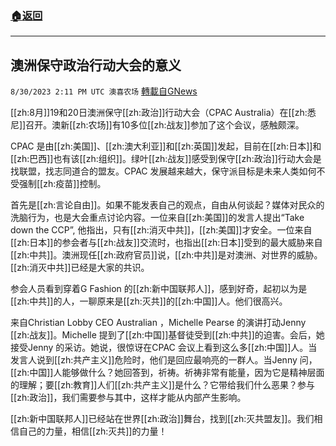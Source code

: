 ###  [:house:返回](README.md)
---


## 澳洲保守政治行动大会的意义
`8/30/2023 2:11 PM UTC 澳喜农场` [轉載自GNews](https://gnews.org/articles/1621104)

         

[[zh:8月]]19和20日澳洲保守[[zh:政治]]行动大会（CPAC Australia）在[[zh:悉尼]]召开。澳新[[zh:农场]]有10多位[[zh:战友]]参加了这个会议，感触颇深。

CPAC 是由[[zh:美国]]、[[zh:澳大利亚]]和[[zh:英国]]发起，目前在[[zh:日本]]和[[zh:巴西]]也有该[[zh:组织]]。绿叶[[zh:战友]]感受到保守[[zh:政治]]行动大会是找联盟，找志同道合的盟友。CPAC 发展越来越大，保守派目标是未来人类如何不受强制[[zh:疫苗]]控制。

首先是[[zh:言论自由]]。如果不能发表自己的观点，自由从何谈起？媒体对民众的洗脑行为，也是大会重点讨论内容。一位来自[[zh:美国]]的发言人提出“Take down the CCP”, 他指出，只有[[zh:消灭中共]]，[[zh:美国]]才安全。一位来自[[zh:日本]]的参会者与[[zh:战友]]交流时，也指出[[zh:日本]]受到的最大威胁来自[[zh:中共]]。澳洲现任[[zh:政府官员]]说，[[zh:中共]]是对澳洲、对世界的威胁。[[zh:消灭中共]]已经是大家的共识。

参会人员看到穿着G Fashion 的[[zh:新中国联邦人]]，感到好奇，起初以为是[[zh:中共]]的人，一聊原来是[[zh:灭共]]的[[zh:中国]]人。他们很高兴。

来自Christian Lobby CEO Australian ，Michelle Pearse 的演讲打动Jenny [[zh:战友]]。Michelle 提到了[[zh:中国]]基督徒受到[[zh:中共]]的迫害。会后，她接受Jenny 的采访。她说，很惊讶在CPAC 会议上看到这么多[[zh:中国]]人。当发言人说到[[zh:共产主义]]危险时，他们是回应最响亮的一群人。当Jenny 问，[[zh:中国]]人能够做什么？她回答到，祈祷。祈祷非常有能量，因为它是精神层面的理解；要[[zh:教育]]人们[[zh:共产主义]]是什么？它带给我们什么恶果？参与[[zh:政治]]，我们需要参与其中，这样才能从内部产生影响。  
  
[[zh:新中国联邦人]]已经站在世界[[zh:政治]]舞台，找到[[zh:灭共盟友]]。我们相信自己的力量，相信[[zh:灭共]]的力量！
